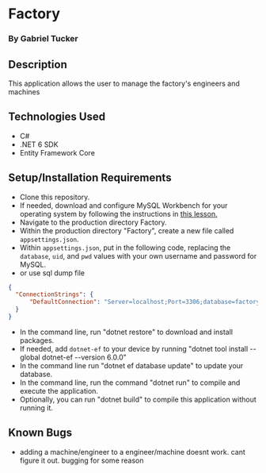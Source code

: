 # Factory



### By Gabriel Tucker



## Description

This application allows the user to manage the factory's engineers and machines

## Technologies Used

* C#
* .NET 6 SDK
* Entity Framework Core


## Setup/Installation Requirements

* Clone this repository.
* If needed, download and configure MySQL Workbench for your operating system by following the instructions in [this lesson.](https://full-time.learnhowtoprogram.com/c-and-net/getting-started-with-c/installing-and-configuring-mysql) 
* Navigate to the production directory Factory.
* Within the production directory "Factory", create a new file called `appsettings.json`.
* Within `appsettings.json`, put in the following code, replacing the `database`, `uid`, and `pwd` values with your own username and password for MySQL.
* or use sql dump file
```json  
{
  "ConnectionStrings": {
      "DefaultConnection": "Server=localhost;Port=3306;database=factory;uid=[YOUR-USERNAME-HERE];pwd=[YOUR-PASSWORD-HERE];"
  }
}
```
* In the command line, run "dotnet restore" to download and install packages.
* If needed, add `dotnet-ef` to your device by running "dotnet tool install --global dotnet-ef --version 6.0.0"
* In the command line run "dotnet ef database update" to update your database.
* In the command line, run the command "dotnet run" to compile and execute the application.
* Optionally, you can run "dotnet build" to compile this application without running it.

## Known Bugs

* adding a machine/engineer to a engineer/machine doesnt work. cant figure it out. bugging for some reason